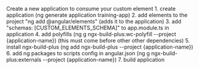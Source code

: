 Create a new application to consume your custom element
	1. create application (ng generate application training-app)
	2. add elements to the project "ng add @angular/elements" (adds it to the application)
	3. add "schemas: [CUSTOM_ELEMENTS_SCHEMA]" to app.module.ts in application
	4. add polyfills (ng g ngx-build-plus:wc-polyfill --project {application-name}) (this must come before other other dependencies)
	5. install ngx-build-plus (ng add ngx-build-plus --project {application-name})
	6. add ng packages to scripts config in angular.json (ng g ngx-build-plus:externals --project {application-name})
	7. build application 
